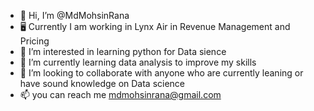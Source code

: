 - 👋 Hi, I’m @MdMohsinRana
- 🖥️ Currently I am working in Lynx Air in Revenue Management and Pricing 
- 👀 I’m interested in learning python for Data sience 
- 🌱 I’m currently learning data analysis to improve my skills 
- 💞️ I’m looking to collaborate with anyone who are currently leaning or have sound knowledge on Data science 
- 📫 you can reach me mdmohsinrana@gmail.com 

<!---
MdMohsinRana/MdMohsinRana is a ✨ special ✨ repository because its `README.md` (this file) appears on your GitHub profile.
You can click the Preview link to take a look at your changes.
--->
